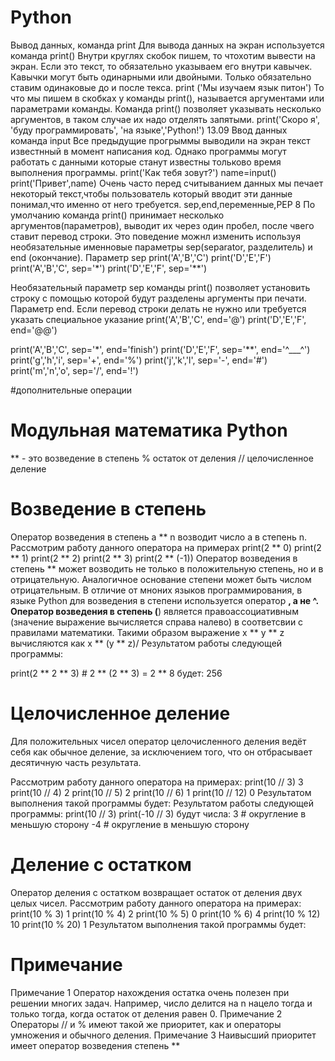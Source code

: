 # Python
Вывод данных, команда print Для вывода данных на экран используется команда print() Внутри круглях скобок пишем, то чтохотим вывести на экран. Если это текст, то обязательно указываем его внутри кавычек. Кавычки могут быть одинарными или двойными. Только обязательно ставим одинаковые до и после текса. print ('Мы изучаем язык питон') То что мы пишем в скобках у команды print(), называется аргументами или параметрами команды. Команда print() позволяет указывать несколько аргументов, в таком случае их надо отделять запятыми. print('Скоро я', 'буду программировать', 'на языке','Python!') 13.09 Ввод данных команда input Все предыдущие прогрыммы выводили на экран текст известнный в момент написания код. Однако программы могут работать с данными которые станут известны тольково время выполнения программы. print('Как тебя зовут?') name=input() print('Привет',name) Очень часто перед считыванием данных мы печает некоторый текст,чтобы пользователь который вводит эти данные понимал,что именно от него требуется. sep,end,переменные,PEP 8 По умолчанию команда print() принимает несколько аргументов(параметров), выводит их через один пробел, после чвего ставит перевод строки. Это поведение можнл изменить используя необязательные именновые параметры sep(separator, разделитель) и end (окончание). Параметр sep print('A','B','C') print('D','E','F')
print('A','B','C', sep='*') print('D','E','F', sep='**')

Необязательный параметр sep команды print() позволяет установить строку с помощью которой будут разделены аргументы при печати. Параметр end. Если перевод строки делать не нужно или требуется указать специальное указание print('A','B','C', end='@') print('D','E','F', end='@@')

print('A','B','C', sep='*', end='finish') print('D','E','F', sep='**', end='^___^') print('g','h','i', sep='+', end='%') print('j','k','l', sep='-', end='#') print('m','n','o', sep='/', end='!')

#дополнительные операции
# Модульная математика Python
** - это возведение в степень 
% остаток от деления
// целочисленное деление
# Возведение в степень
Оператор возведения в степень а ** n возводит число а в степень n. Рассмотрим работу данного оператора на примерах
print(2 ** 0)
print(2 ** 1)
print(2 ** 2)
print(2 ** 3)
print(2 ** (-1))
Оператор возведения в степень ** может возводить не только в положительную степень, но и в отрицательную. Аналогичное основание степени может быть числом отрицательным.
В отличие от мноних языков программирования, в языке Python для возведения в степени используется оператор **, а не ^.
Оператор возведения в степень (**) является правоассоциативным (значение выражение вычисляется справа налево) в соответсвии с правилами математики. Такими образом выражение х ** у ** z вычисляются как x ** (y ** z)/
Результатом работы следующей программы:

print(2 ** 2 ** 3)     # 2 ** (2 ** 3) = 2 ** 8
будет:
256
# Целочисленное деление 
Для положительных чисел оператор целочисленного деления ведёт себя как обычное деление, за исключением того, что он отбрасывает десятичную часть результата. 

Рассмотрим работу данного оператора на примерах: 
print(10 // 3)     3
print(10 // 4)     2
print(10 // 5)     2
print(10 // 6)     1
print(10 // 12)    0
Результатом выполнения такой программы будет:
Результатом работы следующей программы:
print(10 // 3)
print(-10 // 3)
будут числа:
3   # округление в меньшую сторону
-4  # округление в меньшую сторону
# Деление с остатком
Оператор деления с остатком возвращает остаток от деления двух целых чисел. Рассмотрим работу данного оператора на примерах:
print(10 % 3)    1
print(10 % 4)    2
print(10 % 5)    0
print(10 % 6)    4
print(10 % 12)   10
print(10 % 20)   1
Результатом выполнения такой программы будет:

# Примечание 
Примечание 1 Оператор нахождения остатка очень полезен при решении многих задач. Например, число делится на n нацело тогда и только тогда, когда остаток от деления равен 0.
Примечание 2 Операторы // и % имеют такой же приоритет, как и операторы умножения и обычного деления.
Примечание 3 Наивысший приоритет имеет оператор возведения степень **
